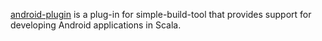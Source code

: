 [android-plugin][1] is a plug-in for simple-build-tool that provides support
for developing Android applications in Scala.

[1]: http://github.com/jberkel/android-plugin
